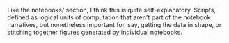 Like the notebooks/ section, I think this is quite self-explanatory. Scripts, defined as logical units of computation that aren't part of the notebook narratives, but nonetheless important for, say, getting the data in shape, or stitching together figures generated by individual notebooks.